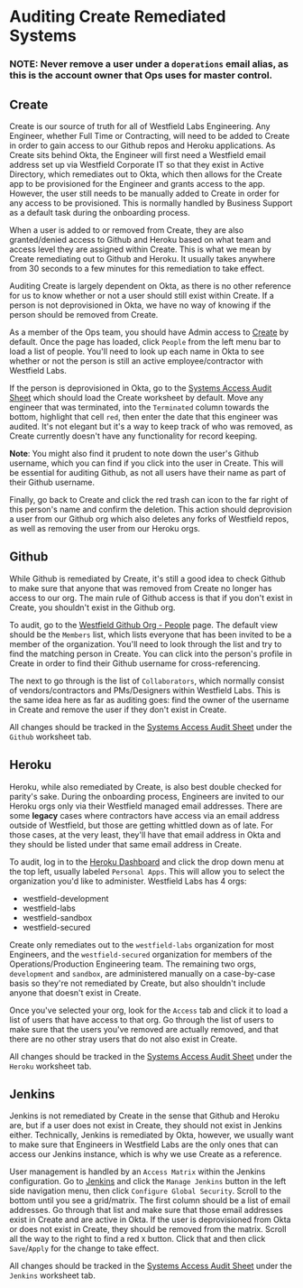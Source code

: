 # Auditing Create Remediated Systems

### NOTE: Never remove a user under a `doperations` email alias, as this is the account owner that Ops uses for master control.

## Create

Create is our source of truth for all of Westfield Labs Engineering. Any Engineer, whether Full Time or Contracting, will need to be added to Create in order to gain access to our Github repos and Heroku applications. As Create sits behind Okta, the Engineer will first need a Westfield email address set up via Westfield Corporate IT so that they exist in Active Directory, which remediates out to Okta, which then allows for the Create app to be provisioned for the Engineer and grants access to the app. However, the user still needs to be manually added to Create in order for any access to be provisioned. This is normally handled by Business Support as a default task during the onboarding process.

When a user is added to or removed from Create, they are also granted/denied access to Github and Heroku based on what team and access level they are assigned within Create. This is what we mean by Create remediating out to Github and Heroku. It usually takes anywhere from 30 seconds to a few minutes for this remediation to take effect.

Auditing Create is largely dependent on Okta, as there is no other reference for us to know whether or not a user should still exist within Create. If a person is not deprovisioned in Okta, we have no way of knowing if the person should be removed from Create.

As a member of the Ops team, you should have Admin access to [Create](https://create.westfield.io/) by default. Once the page has loaded, click `People` from the left menu bar to load a list of people. You'll need to look up each name in Okta to see whether or not the person is still an active employee/contractor with Westfield Labs.

If the person is deprovisioned in Okta, go to the [Systems Access Audit Sheet](https://docs.google.com/a/westfield.com/spreadsheets/d/1GGN0d8D2vJlg17qP-zEVvWvfcBEfOjmn40QTnVFrhSU/edit?usp=sharing) which should load the Create worksheet by default. Move any engineer that was terminated, into the `Terminated` column towards the bottom, highlight that cell `red`, then enter the date that this engineer was audited. It's not elegant but it's a way to keep track of who was removed, as Create currently doesn't have any functionality for record keeping.

**Note**: You might also find it prudent to note down the user's Github username, which you can find if you click into the user in Create. This will be essential for auditing Github, as not all users have their name as part of their Github username.

Finally, go back to Create and click the red trash can icon to the far right of this person's name and confirm the deletion. This action should deprovision a user from our Github org which also deletes any forks of Westfield repos, as well as removing the user from our Heroku orgs.

## Github

While Github is remediated by Create, it's still a good idea to check Github to make sure that anyone that was removed from Create no longer has access to our org. The main rule of Github access is that if you don't exist in Create, you shouldn't exist in the Github org.

To audit, go to the [Westfield Github Org - People](https://github.com/orgs/westfield/people) page. The default view should be the `Members` list, which lists everyone that has been invited to be a member of the organization. You'll need to look through the list and try to find the matching person in Create. You can click into the person's profile in Create in order to find their Github username for cross-referencing.

The next to go through is the list of `Collaborators`, which normally consist of vendors/contractors and PMs/Designers within Westfield Labs. This is the same idea here as far as auditing goes: find the owner of the username in Create and remove the user if they don't exist in Create.

All changes should be tracked in the [Systems Access Audit Sheet](https://docs.google.com/a/westfield.com/spreadsheets/d/1GGN0d8D2vJlg17qP-zEVvWvfcBEfOjmn40QTnVFrhSU/edit?usp=sharing) under the `Github` worksheet tab.

## Heroku

Heroku, while also remediated by Create, is also best double checked for parity's sake. During the onboarding process, Engineers are invited to our Heroku orgs only via their Westfield managed email addresses. There are some **legacy** cases where contractors have access via an email address outside of Westfield, but those are getting whittled down as of late. For those cases, at the very least, they'll have that email address in Okta and they should be listed under that same email address in Create.

To audit, log in to the [Heroku Dashboard](https://dashboard.heroku.com/apps) and click the drop down menu at the top left, usually labeled `Personal Apps`. This will allow you to select the organization you'd like to administer. Westfield Labs has 4 orgs:

* westfield-development
* westfield-labs
* westfield-sandbox
* westfield-secured

Create only remediates out to the `westfield-labs` organization for most Engineers, and the `westfield-secured` organization for members of the Operations/Production Engineering team. The remaining two orgs, `development` and `sandbox`, are administered manually on a case-by-case basis so they're not remediated by Create, but also shouldn't include anyone that doesn't exist in Create.

Once you've selected your org, look for the `Access` tab and click it to load a list of users that have access to that org. Go through the list of users to make sure that the users you've removed are actually removed, and that there are no other stray users that do not also exist in Create.

All changes should be tracked in the [Systems Access Audit Sheet](https://docs.google.com/a/westfield.com/spreadsheets/d/1GGN0d8D2vJlg17qP-zEVvWvfcBEfOjmn40QTnVFrhSU/edit?usp=sharing) under the `Heroku` worksheet tab.

## Jenkins

Jenkins is not remediated by Create in the sense that Github and Heroku are, but if a user does not exist in Create, they should not exist in Jenkins either. Technically, Jenkins is remediated by Okta, however, we usually want to make sure that Engineers in Westfield Labs are the only ones that can access our Jenkins instance, which is why we use Create as a reference.

User management is handled by an `Access Matrix` within the Jenkins configuration. Go to [Jenkins](https://test.westfield.io/) and click the `Manage Jenkins` button in the left side navigation menu, then click `Configure Global Security`. Scroll to the bottom until you see a grid/matrix. The first column should be a list of email addresses. Go through that list and make sure that those email addresses exist in Create and are active in Okta. If the user is deprovisioned from Okta or does not exist in Create, they should be removed from the matrix. Scroll all the way to the right to find a red `X` button. Click that and then click `Save`/`Apply` for the change to take effect.

All changes should be tracked in the [Systems Access Audit Sheet](https://docs.google.com/a/westfield.com/spreadsheets/d/1GGN0d8D2vJlg17qP-zEVvWvfcBEfOjmn40QTnVFrhSU/edit?usp=sharing) under the `Jenkins` worksheet tab.